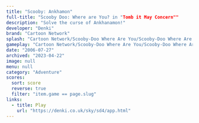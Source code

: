 ```yaml
---
title: "Scooby: Ankhamon"
full-title: "Scooby Doo: Where are You? in "Tomb it May Concern""
description: "Solve the curse of Ankhanamon!"
developer: "Denki"
brand: "Cartoon Network"
splash: "Cartoon Network/Scooby-Doo Where Are You/Scooby-Doo Where Are You Episode 4/Splash.jpg"
gameplay: "Cartoon Network/Scooby-Doo Where Are You/Scooby-Doo Where Are You Episode 4/Play02.jpg"
date: "2006-07-27"
archived: "2023-04-22"
image: null
menu: null
category: "Adventure"
scores:
  sort: score
  reverse: true
  filter: "item.game == page.slug"
links:
  - title: Play
    url: "https://denki.co.uk/sky/sd4/app.html"
---
```


